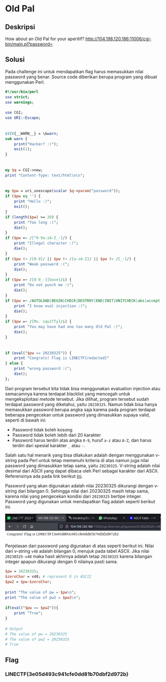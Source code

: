 # Old Pal

## Deskripsi
How about an Old Pal for your aperitif?
http://104.198.120.186:11006/cgi-bin/main.pl?password= 

## Solusi
Pada challenge ini untuk mendapatkan flag harus memasukkan nilai password yang benar.
Source code diberikan berupa program yang dibuat menggunakan Perl.

```perl
#!/usr/bin/perl
use strict;
use warnings;

use CGI;
use URI::Escape;


$SIG{__WARN__} = \&warn;
sub warn {
    print("Hacker? :(");
    exit(1);
}


my $q = CGI->new;
print "Content-Type: text/html\n\n";


my $pw = uri_unescape(scalar $q->param("password"));
if ($pw eq '') {
    print "Hello :)";
    exit();
}
if (length($pw) >= 20) {
    print "Too long :(";
    die();
}
if ($pw =~ /[^0-9a-zA-Z_-]/) {
    print "Illegal character :(";
    die();
}
if ($pw !~ /[0-9]/ || $pw !~ /[a-zA-Z]/ || $pw !~ /[_-]/) {
    print "Weak password :(";
    die();
}
if ($pw =~ /[0-9_-][boxe]/i) {
    print "Do not punch me :(";
    die();
}
if ($pw =~ /AUTOLOAD|BEGIN|CHECK|DESTROY|END|INIT|UNITCHECK|abs|accept|alarm|atan2|bind|binmode|bless|break|caller|chdir|chmod|chomp|chop|chown|chr|chroot|close|closedir|connect|cos|crypt|dbmclose|dbmopen|defined|delete|die|dump|each|endgrent|endhostent|endnetent|endprotoent|endpwent|endservent|eof|eval|exec|exists|exit|fcntl|fileno|flock|fork|format|formline|getc|getgrent|getgrgid|getgrnam|gethostbyaddr|gethostbyname|gethostent|getlogin|getnetbyaddr|getnetbyname|getnetent|getpeername|getpgrp|getppid|getpriority|getprotobyname|getprotobynumber|getprotoent|getpwent|getpwnam|getpwuid|getservbyname|getservbyport|getservent|getsockname|getsockopt|glob|gmtime|goto|grep|hex|index|int|ioctl|join|keys|kill|last|lc|lcfirst|length|link|listen|local|localtime|log|lstat|map|mkdir|msgctl|msgget|msgrcv|msgsnd|my|next|not|oct|open|opendir|ord|our|pack|pipe|pop|pos|print|printf|prototype|push|quotemeta|rand|read|readdir|readline|readlink|readpipe|recv|redo|ref|rename|require|reset|return|reverse|rewinddir|rindex|rmdir|say|scalar|seek|seekdir|select|semctl|semget|semop|send|setgrent|sethostent|setnetent|setpgrp|setpriority|setprotoent|setpwent|setservent|setsockopt|shift|shmctl|shmget|shmread|shmwrite|shutdown|sin|sleep|socket|socketpair|sort|splice|split|sprintf|sqrt|srand|stat|state|study|substr|symlink|syscall|sysopen|sysread|sysseek|system|syswrite|tell|telldir|tie|tied|time|times|truncate|uc|ucfirst|umask|undef|unlink|unpack|unshift|untie|use|utime|values|vec|wait|waitpid|wantarray|warn|write/) {
    print "I know eval injection :(";
    die();
}
if ($pw =~ /[Mx. squ1ffy]/i) {
    print "You may have had one too many Old Pal :(";
    die();
}


if (eval("$pw == 20230325")) {
    print "Congrats! Flag is LINECTF{redacted}"
} else {
    print "wrong password :(";
    die();
};
```

Dari program tersebut kita tidak bisa menggunakan evaluation injection atau semacamnya karena terdapat blacklist yang mencegah untuk mengeksploitasi metode tersebut.
Jika dilihat, program tersebut sudah terdapat password yang diketahui, yaitu `20230325`. Namun tidak bisa hanya memasukkan password berupa angka saja karena pada program terdapat beberapa pengecekan untuk password yang dimasukkan supaya valid, seperti di bawah ini:
- Password tidak boleh kosong
- Password tidak boleh lebih dari 20 karakter
- Password harus terdiri atas angka `0-9`, huruf `a-z` atau `A-Z`, dan harus terdiri dari spesial karakter `_` atau `-`.

Salah satu hal menarik yang bisa dilakukan adalah dengan menggunakan v-string pada Perl untuk tetap memenuhi kriteria di atas namun juga nilai password yang dimasukkan tetap sama, yaitu `20230325`. V-string adalah nilai desimal dari ASCII yang dapat dibaca oleh Perl sebagai karakter dari ASCII. Referensinya ada pada link berikut [ini](https://www.tutorialspoint.com/v-strings-in-perl).

Password yang akan digunakan adalah nilai 20230325 dikurangi dengan v-string dari bilangan 0. 
Sehingga nilai dari 20230325 masih tetap sama, karena nilai yang pengecekan kondisi dari `20230325` bertipe integer. 
Password yang digunakan untuk mendapatkan flag adalah seperti berikut ini.

![Using v-string to make the if condition true](./solved.png)

Penjelasan dari password yang digunakan di atas seperti berikut ini. Nilai dari v-string `v48` adalah bilangan 0, merujuk pada tabel ASCII. Jika nilai `20230325-v48` maka hasil akhirnya adalah tetap `20230325` karena bilangan integer apapun dikurangi dengan 0 nilainya pasti sama.

``` perl
$pw = 20230325;
$zeroChar = v48; # represent 0 in ASCII
$pw2 = $pw-$zeroChar;

print "The value of pw = $pw\n";
print "The value of pw2 = $pw2\n";

if(eval("$pw == $pw2")){
    print "True";
}

# Output
# The value of pw = 20230325
# The value of pw2 = 20230325
# True
```

## Flag
### LINECTF{3e05d493c941cfe0dd81b70dbf2d972b}